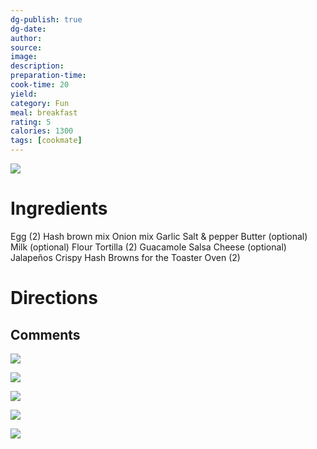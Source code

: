 ```yaml
---
dg-publish: true
dg-date: 
author: 
source: 
image:
description: 
preparation-time:
cook-time: 20
yield: 
category: Fun
meal: breakfast
rating: 5
calories: 1300
tags: [cookmate]
---
```


![](https://d3u8pti8i6gm88.cloudfront.net/medias/img/recipes/44450_Omelet_iulxFBu.jpg)

# Ingredients

Egg (2)
Hash brown mix
Onion mix
Garlic
Salt & pepper
Butter (optional)
Milk (optional)
Flour Tortilla (2)
Guacamole
Salsa
Cheese (optional)
Jalapeños
Crispy Hash Browns for the Toaster Oven (2)

# Directions

## Comments

![](https://d3u8pti8i6gm88.cloudfront.net/medias/img/recipes/44450_Omelet_KjrI2vp.png)

![](https://d3u8pti8i6gm88.cloudfront.net/medias/img/recipes/44450_Omelet_MDfODQ8.png)

![](https://d3u8pti8i6gm88.cloudfront.net/medias/img/recipes/44450_Omelet_5nPgkXG.png)

![](https://d3u8pti8i6gm88.cloudfront.net/medias/img/recipes/44450_Omelet_7tjDMPP.png)

![](https://d3u8pti8i6gm88.cloudfront.net/medias/img/recipes/44450_Omelet_zHlxTAC.png)
